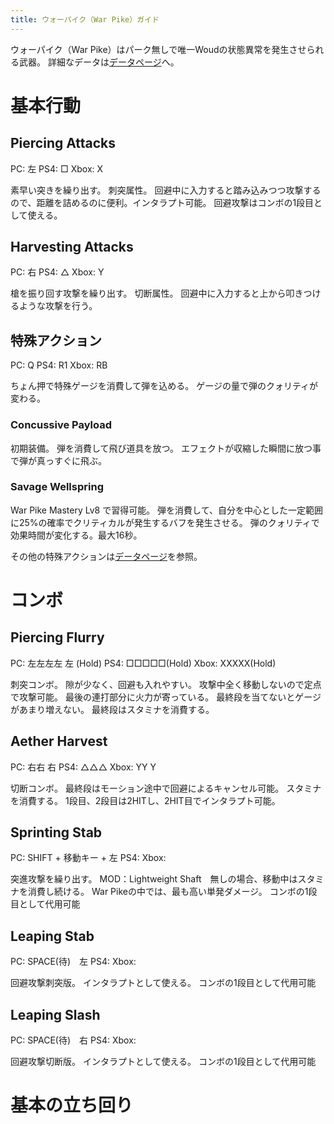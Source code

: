 ```yaml
---
title: ウォーパイク（War Pike）ガイド
---
```

ウォーパイク（War Pike）はパーク無しで唯一Woudの状態異常を発生させられる武器。
詳細なデータは[データページ](/data/warpike)へ。

# 基本行動
## Piercing Attacks
PC: 左
PS4: □
Xbox: X

素早い突きを繰り出す。刺突属性。
回避中に入力すると踏み込みつつ攻撃するので、距離を詰めるのに便利。インタラプト可能。
回避攻撃はコンボの1段目として使える。

## Harvesting Attacks
PC: 右
PS4: △
Xbox: Y

槍を振り回す攻撃を繰り出す。切断属性。
回避中に入力すると上から叩きつけるような攻撃を行う。

## 特殊アクション
PC: Q
PS4: R1
Xbox: RB

ちょん押で特殊ゲージを消費して弾を込める。
ゲージの量で弾のクォリティが変わる。

### Concussive Payload
初期装備。
弾を消費して飛び道具を放つ。
エフェクトが収縮した瞬間に放つ事で弾が真っすぐに飛ぶ。

### Savage Wellspring
War Pike Mastery Lv8 で習得可能。
弾を消費して、自分を中心とした一定範囲に25%の確率でクリティカルが発生するバフを発生させる。
弾のクォリティで効果時間が変化する。最大16秒。

その他の特殊アクションは[データページ](/data/sword)を参照。

# コンボ
## Piercing Flurry
PC: 左左左左左(Hold)
PS4: □□□□□(Hold)
Xbox: XXXXX(Hold)

刺突コンボ。
隙が少なく、回避も入れやすい。攻撃中全く移動しないので定点で攻撃可能。
最後の連打部分に火力が寄っている。
最終段を当てないとゲージがあまり増えない。
最終段はスタミナを消費する。

## Aether Harvest
PC: 右右右
PS4: △△△
Xbox: YYY

切断コンボ。
最終段はモーション途中で回避によるキャンセル可能。スタミナを消費する。
1段目、2段目は2HITし、2HIT目でインタラプト可能。

## Sprinting Stab
PC: SHIFT + 移動キー + 左
PS4: 
Xbox: 

突進攻撃を繰り出す。
MOD：Lightweight Shaft　無しの場合、移動中はスタミナを消費し続ける。
War Pikeの中では、最も高い単発ダメージ。
コンボの1段目として代用可能

## Leaping Stab
PC: SPACE(待)　左
PS4: 
Xbox: 

回避攻撃刺突版。
インタラプトとして使える。
コンボの1段目として代用可能

## Leaping Slash
PC: SPACE(待)　右
PS4: 
Xbox: 

回避攻撃切断版。
インタラプトとして使える。
コンボの1段目として代用可能

# 基本の立ち回り

